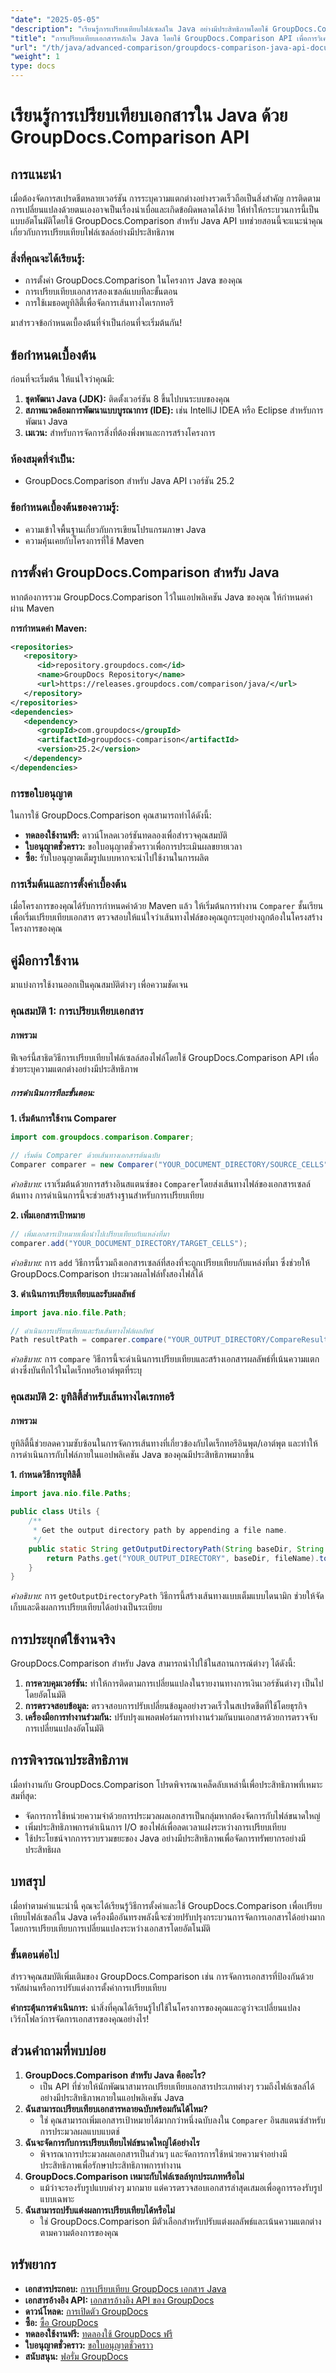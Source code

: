 ```yaml
---
"date": "2025-05-05"
"description": "เรียนรู้การเปรียบเทียบไฟล์เซลล์ใน Java อย่างมีประสิทธิภาพโดยใช้ GroupDocs.Comparison API คู่มือนี้ครอบคลุมถึงการตั้งค่า เทคนิคการเปรียบเทียบ และการใช้งานจริง"
"title": "การเปรียบเทียบเอกสารหลักใน Java โดยใช้ GroupDocs.Comparison API เพื่อการวิเคราะห์ไฟล์เซลล์ที่มีประสิทธิภาพ"
"url": "/th/java/advanced-comparison/groupdocs-comparison-java-api-document-comparison/"
"weight": 1
type: docs
---
```

# เรียนรู้การเปรียบเทียบเอกสารใน Java ด้วย GroupDocs.Comparison API

## การแนะนำ

เมื่อต้องจัดการสเปรดชีตหลายเวอร์ชัน การระบุความแตกต่างอย่างรวดเร็วถือเป็นสิ่งสำคัญ การติดตามการเปลี่ยนแปลงด้วยตนเองอาจเป็นเรื่องน่าเบื่อและเกิดข้อผิดพลาดได้ง่าย ให้ทำให้กระบวนการนี้เป็นแบบอัตโนมัติโดยใช้ GroupDocs.Comparison สำหรับ Java API บทช่วยสอนนี้จะแนะนำคุณเกี่ยวกับการเปรียบเทียบไฟล์เซลล์อย่างมีประสิทธิภาพ

### สิ่งที่คุณจะได้เรียนรู้:
- การตั้งค่า GroupDocs.Comparison ในโครงการ Java ของคุณ
- การเปรียบเทียบเอกสารสองเซลล์แบบทีละขั้นตอน
- การใช้เมธอดยูทิลิตี้เพื่อจัดการเส้นทางไดเรกทอรี

มาสำรวจข้อกำหนดเบื้องต้นที่จำเป็นก่อนที่จะเริ่มต้นกัน!

## ข้อกำหนดเบื้องต้น

ก่อนที่จะเริ่มต้น ให้แน่ใจว่าคุณมี:

1. **ชุดพัฒนา Java (JDK):** ติดตั้งเวอร์ชัน 8 ขึ้นไปบนระบบของคุณ
2. **สภาพแวดล้อมการพัฒนาแบบบูรณาการ (IDE):** เช่น IntelliJ IDEA หรือ Eclipse สำหรับการพัฒนา Java
3. **เมเวน:** สำหรับการจัดการสิ่งที่ต้องพึ่งพาและการสร้างโครงการ

### ห้องสมุดที่จำเป็น:
- GroupDocs.Comparison สำหรับ Java API เวอร์ชัน 25.2

### ข้อกำหนดเบื้องต้นของความรู้:
- ความเข้าใจพื้นฐานเกี่ยวกับการเขียนโปรแกรมภาษา Java
- ความคุ้นเคยกับโครงการที่ใช้ Maven

## การตั้งค่า GroupDocs.Comparison สำหรับ Java

หากต้องการรวม GroupDocs.Comparison ไว้ในแอปพลิเคชัน Java ของคุณ ให้กำหนดค่าผ่าน Maven

**การกำหนดค่า Maven:**
```xml
<repositories>
   <repository>
      <id>repository.groupdocs.com</id>
      <name>GroupDocs Repository</name>
      <url>https://releases.groupdocs.com/comparison/java/</url>
   </repository>
</repositories>
<dependencies>
   <dependency>
      <groupId>com.groupdocs</groupId>
      <artifactId>groupdocs-comparison</artifactId>
      <version>25.2</version>
   </dependency>
</dependencies>
```

### การขอใบอนุญาต

ในการใช้ GroupDocs.Comparison คุณสามารถทำได้ดังนี้:
- **ทดลองใช้งานฟรี:** ดาวน์โหลดเวอร์ชันทดลองเพื่อสำรวจคุณสมบัติ
- **ใบอนุญาตชั่วคราว:** ขอใบอนุญาตชั่วคราวเพื่อการประเมินผลขยายเวลา
- **ซื้อ:** รับใบอนุญาตเต็มรูปแบบหากจะนำไปใช้งานในการผลิต

### การเริ่มต้นและการตั้งค่าเบื้องต้น

เมื่อโครงการของคุณได้รับการกำหนดค่าด้วย Maven แล้ว ให้เริ่มต้นการทำงาน `Comparer` ชั้นเรียนเพื่อเริ่มเปรียบเทียบเอกสาร ตรวจสอบให้แน่ใจว่าเส้นทางไฟล์ของคุณถูกระบุอย่างถูกต้องในโครงสร้างโครงการของคุณ

## คู่มือการใช้งาน

มาแบ่งการใช้งานออกเป็นคุณสมบัติต่างๆ เพื่อความชัดเจน

### คุณสมบัติ 1: การเปรียบเทียบเอกสาร

#### ภาพรวม
ฟีเจอร์นี้สาธิตวิธีการเปรียบเทียบไฟล์เซลล์สองไฟล์โดยใช้ GroupDocs.Comparison API เพื่อช่วยระบุความแตกต่างอย่างมีประสิทธิภาพ

##### การดำเนินการทีละขั้นตอน:
**1. เริ่มต้นการใช้งาน Comparer**
```java
import com.groupdocs.comparison.Comparer;

// เริ่มต้น Comparer ด้วยเส้นทางเอกสารต้นฉบับ
Comparer comparer = new Comparer("YOUR_DOCUMENT_DIRECTORY/SOURCE_CELLS");
```
*คำอธิบาย:* เราเริ่มต้นด้วยการสร้างอินสแตนซ์ของ `Comparer`โดยส่งเส้นทางไฟล์ของเอกสารเซลล์ต้นทาง การดำเนินการนี้จะช่วยสร้างฐานสำหรับการเปรียบเทียบ

**2. เพิ่มเอกสารเป้าหมาย**
```java
// เพิ่มเอกสารเป้าหมายเพื่อนำไปเปรียบเทียบกับแหล่งที่มา
comparer.add("YOUR_DOCUMENT_DIRECTORY/TARGET_CELLS");
```
*คำอธิบาย:* การ `add` วิธีการนี้รวมถึงเอกสารเซลล์ที่สองที่จะถูกเปรียบเทียบกับแหล่งที่มา ซึ่งช่วยให้ GroupDocs.Comparison ประมวลผลไฟล์ทั้งสองไฟล์ได้

**3. ดำเนินการเปรียบเทียบและรับผลลัพธ์**
```java
import java.nio.file.Path;

// ดำเนินการเปรียบเทียบและรับเส้นทางไฟล์ผลลัพธ์
Path resultPath = comparer.compare("YOUR_OUTPUT_DIRECTORY/CompareResultCells");
```
*คำอธิบาย:* การ `compare` วิธีการนี้จะดำเนินการเปรียบเทียบและสร้างเอกสารผลลัพธ์ที่เน้นความแตกต่างซึ่งบันทึกไว้ในไดเร็กทอรีเอาต์พุตที่ระบุ

### คุณสมบัติ 2: ยูทิลิตี้สำหรับเส้นทางไดเรกทอรี
#### ภาพรวม
ยูทิลิตี้นี้ช่วยลดความซับซ้อนในการจัดการเส้นทางที่เกี่ยวข้องกับไดเร็กทอรีอินพุต/เอาต์พุต และทำให้การดำเนินการกับไฟล์ภายในแอปพลิเคชัน Java ของคุณมีประสิทธิภาพมากขึ้น

**1. กำหนดวิธีการยูทิลิตี้**
```java
import java.nio.file.Paths;

public class Utils {
    /**
     * Get the output directory path by appending a file name.
     */
    public static String getOutputDirectoryPath(String baseDir, String fileName) {
        return Paths.get("YOUR_OUTPUT_DIRECTORY", baseDir, fileName).toString();
    }
}
```
*คำอธิบาย:* การ `getOutputDirectoryPath` วิธีการนี้สร้างเส้นทางแบบเต็มแบบไดนามิก ช่วยให้จัดเก็บและดึงผลการเปรียบเทียบได้อย่างเป็นระเบียบ

## การประยุกต์ใช้งานจริง

GroupDocs.Comparison สำหรับ Java สามารถนำไปใช้ในสถานการณ์ต่างๆ ได้ดังนี้:
1. **การควบคุมเวอร์ชัน:** ทำให้การติดตามการเปลี่ยนแปลงในรายงานทางการเงินเวอร์ชันต่างๆ เป็นไปโดยอัตโนมัติ
2. **การตรวจสอบข้อมูล:** ตรวจสอบการปรับเปลี่ยนข้อมูลอย่างรวดเร็วในสเปรดชีตที่ใช้โดยธุรกิจ
3. **เครื่องมือการทำงานร่วมกัน:** ปรับปรุงแพลตฟอร์มการทำงานร่วมกันบนเอกสารด้วยการตรวจจับการเปลี่ยนแปลงอัตโนมัติ

## การพิจารณาประสิทธิภาพ

เมื่อทำงานกับ GroupDocs.Comparison โปรดพิจารณาเคล็ดลับเหล่านี้เพื่อประสิทธิภาพที่เหมาะสมที่สุด:
- จัดการการใช้หน่วยความจำด้วยการประมวลผลเอกสารเป็นกลุ่มหากต้องจัดการกับไฟล์ขนาดใหญ่
- เพิ่มประสิทธิภาพการดำเนินการ I/O ของไฟล์เพื่อลดเวลาแฝงระหว่างการเปรียบเทียบ
- ใช้ประโยชน์จากการรวบรวมขยะของ Java อย่างมีประสิทธิภาพเพื่อจัดการทรัพยากรอย่างมีประสิทธิผล

## บทสรุป

เมื่อทำตามคำแนะนำนี้ คุณจะได้เรียนรู้วิธีการตั้งค่าและใช้ GroupDocs.Comparison เพื่อเปรียบเทียบไฟล์เซลล์ใน Java เครื่องมืออันทรงพลังนี้จะช่วยปรับปรุงกระบวนการจัดการเอกสารได้อย่างมากโดยการเปรียบเทียบการเปลี่ยนแปลงระหว่างเอกสารโดยอัตโนมัติ

### ขั้นตอนต่อไป
สำรวจคุณสมบัติเพิ่มเติมของ GroupDocs.Comparison เช่น การจัดการเอกสารที่ป้องกันด้วยรหัสผ่านหรือการปรับแต่งการตั้งค่าการเปรียบเทียบ

**คำกระตุ้นการดำเนินการ:** นำสิ่งที่คุณได้เรียนรู้ไปใช้ในโครงการของคุณและดูว่าจะเปลี่ยนแปลงเวิร์กโฟลว์การจัดการเอกสารของคุณอย่างไร!

## ส่วนคำถามที่พบบ่อย

1. **GroupDocs.Comparison สำหรับ Java คืออะไร?**
   - เป็น API ที่ช่วยให้นักพัฒนาสามารถเปรียบเทียบเอกสารประเภทต่างๆ รวมถึงไฟล์เซลล์ได้อย่างมีประสิทธิภาพภายในแอปพลิเคชัน Java
2. **ฉันสามารถเปรียบเทียบเอกสารหลายฉบับพร้อมกันได้ไหม?**
   - ใช่ คุณสามารถเพิ่มเอกสารเป้าหมายได้มากกว่าหนึ่งฉบับลงใน `Comparer` อินสแตนซ์สำหรับการประมวลผลแบบแบตช์
3. **ฉันจะจัดการกับการเปรียบเทียบไฟล์ขนาดใหญ่ได้อย่างไร**
   - พิจารณาการประมวลผลเอกสารเป็นส่วนๆ และจัดการการใช้หน่วยความจำอย่างมีประสิทธิภาพเพื่อรักษาประสิทธิภาพการทำงาน
4. **GroupDocs.Comparison เหมาะกับไฟล์เซลล์ทุกประเภทหรือไม่**
   - แม้ว่าจะรองรับรูปแบบต่างๆ มากมาย แต่ควรตรวจสอบเอกสารล่าสุดเสมอเพื่อดูการรองรับรูปแบบเฉพาะ
5. **ฉันสามารถปรับแต่งผลการเปรียบเทียบได้หรือไม่**
   - ใช่ GroupDocs.Comparison มีตัวเลือกสำหรับปรับแต่งผลลัพธ์และเน้นความแตกต่างตามความต้องการของคุณ

## ทรัพยากร
- **เอกสารประกอบ:** [การเปรียบเทียบ GroupDocs เอกสาร Java](https://docs.groupdocs.com/comparison/java/)
- **เอกสารอ้างอิง API:** [เอกสารอ้างอิง API ของ GroupDocs](https://reference.groupdocs.com/comparison/java/)
- **ดาวน์โหลด:** [การเปิดตัว GroupDocs](https://releases.groupdocs.com/comparison/java/)
- **ซื้อ:** [ซื้อ GroupDocs](https://purchase.groupdocs.com/buy)
- **ทดลองใช้งานฟรี:** [ทดลองใช้ GroupDocs ฟรี](https://releases.groupdocs.com/comparison/java/)
- **ใบอนุญาตชั่วคราว:** [ขอใบอนุญาตชั่วคราว](https://purchase.groupdocs.com/temporary-license/)
- **สนับสนุน:** [ฟอรั่ม GroupDocs](https://forum.groupdocs.com/c/comparison)